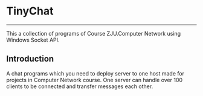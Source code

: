 # TinyChat
------
This a collection of programs of Course ZJU.Computer Network using Windows Socket API.
## Introduction
A chat programs which you need to deploy server to one host made for projects in Computer Network course.
One server can handle over 100 clients to be connected and transfer messages each other.
